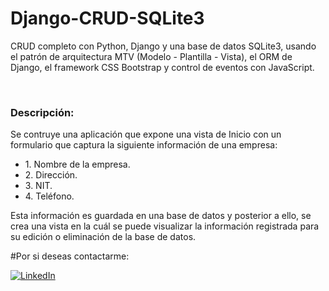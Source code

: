 # Django-CRUD-SQLite3

CRUD completo con Python, Django y una base de datos SQLite3, usando el patrón de arquitectura MTV (Modelo - Plantilla - Vista), el ORM de Django, el framework CSS Bootstrap y control de eventos con JavaScript.

<br/>

<h3>Descripción:</h3>
Se contruye una aplicación que expone una vista de Inicio con un formulario que captura la siguiente información de una empresa:
  <ul>
      <li>1. Nombre de la empresa.</li>
      <li>2. Dirección.</li>
      <li>3. NIT.</li>
      <li>4. Teléfono.</li>
  </ul>

Esta información es guardada en una base de datos y posterior a ello, se crea una vista en la cuál se puede visualizar la información registrada para su edición o eliminación de la base de datos. 

#Por si deseas contactarme:

[![LinkedIn](https://img.shields.io/badge/LinkedIn-Kevin_Requena-0077B5?style=for-the-badge&logo=linkedin&logoColor=white&labelColor=101010)](https://www.linkedin.com/in/kevin-requena-9aa160241)
